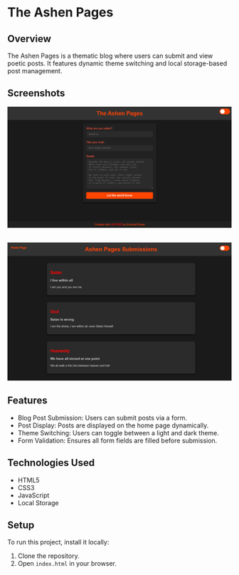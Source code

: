 # The Ashen Pages

## Overview
The Ashen Pages is a thematic blog where users can submit and view poetic posts. It features dynamic theme switching and local storage-based post management.

## Screenshots
![Home Page](Ashen-Pages/assets/images/AshenHome.png)
##
![Blog Submission](Ashen-Pages/assets/images/AshenBlog.jpg)

## Features
- Blog Post Submission: Users can submit posts via a form.
- Post Display: Posts are displayed on the home page dynamically.
- Theme Switching: Users can toggle between a light and dark theme.
- Form Validation: Ensures all form fields are filled before submission.

## Technologies Used
- HTML5
- CSS3
- JavaScript
- Local Storage

## Setup
To run this project, install it locally:
1. Clone the repository.
2. Open `index.html` in your browser.

##